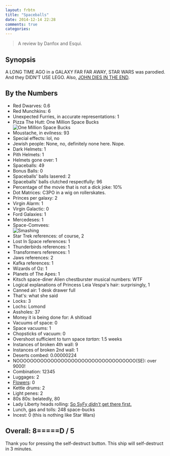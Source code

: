 ```yaml
---
layout: frbtn
title: "Spaceballs"
date: 2014-12-14 22:28
comments: true
categories: 
---
```


> A review by Danfox and Esqui.

## Synopsis

A LONG TIME AGO in a GALAXY FAR FAR AWAY, STAR WARS was parodied.
And they DIDN'T USE LEGO. Also, [JOHN DIES IN THE END](../john-dies-at-the-end).

## By the Numbers

* Red Dwarves: 0.6
* Red Munchkins: 6
* Unexpected Furries, in accurate representations: 1
* Pizza The Hutt: One Million Space Bucks<br/>![One Million Space Bucks](//files.ianrenton.com/sites/filmreviews/doctorhutt.jpg)
* Moustache, in evilness: 93
* Special effects: lol, no
* Jewish people: None, no, definitely none here. Nope.
* Dark Helmets: 1
* Pith Helmets: 1
* Helmets gone over: 1
* Spaceballs: 49
* Bonus Balls: 0
* Spaceballs' balls lasered: 2
* Spaceballs' balls clutched respectfully: 96
* Percentage of the movie that is not a dick joke: 10%
* Dot Matrices: C3PO in a wig on rollerskates.
* Princes per galaxy: 2
* Virgin Alarm: 1
* Virgin Galactic: 0
* Ford Galaxies: 1
* Mercedeses: 1
* Space-Comvees:<br/>![Smashing](//files.ianrenton.com/sites/filmreviews/spaceballs-smashing.jpg)
* Star Trek references: of course, 2
* Lost In Space references: 1
* Thunderbirds references: 1
* Transformers references: 1
* Jaws references: 2
* Kafka references: 1
* Wizards of Oz: 1
* Planets of The Apes: 1
* Kitsch space-diner Alien chestburster musical numbers: WTF
* Logical explanations of Princess Leia Vespa's hair: surprisingly, 1
* Canned air: 1 desk drawer full
* That's: what she said
* Locks: 3
* Lochs: Lomond
* Assholes: 37
* Money it is being done for: A shitload
* Vacuums of space: 0
* Space vacuums: 1
* Chopsticks of vacuum: 0
* Overshoot sufficient to turn space *tartan*: 1.5 weeks
* Instances of broken 4th wall: 9
* Instances of broken 2nd wall: 1
* Deserts combed: 0.00000224
* NOOOOOOOOOOOOOOOOOOOOOOOOOOOOOOOOOOO(SE): over 9000!
* Combination: 12345
* Luggages: 2
* [Flowers](http://discworld.wikia.com/wiki/Twoflower): 0
* Kettle drums: 2
* Light penes: 2
* 80s 80s: belatedly, 80
* Lady Liberty heads rolling: [So SyFy *didn't* get there first.](../sharknado-2)
* Lunch, gas and tolls: 248 space-bucks
* Incest: 0 (this is nothing like Star Wars)

## Overall: 8=====D / 5

Thank you for pressing the self-destruct button. This ship will self-destruct in 3 minutes.
